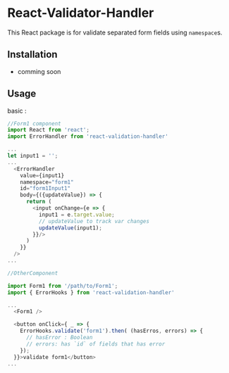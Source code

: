 # React-Validator-Handler

This React package is for validate separated form fields using `namespace`s. 

## Installation

- comming soon

## Usage

basic :

```javascript
//Form1 component
import React from 'react';
import ErrorHandler from 'react-validation-handler'

...
let input1 = '';
...
  <ErrorHandler
    value={input1}
    namespace="form1"
    id="form1Input1"
    body={({updateValue}) => {
      return (
        <input onChange={e => {
          input1 = e.target.value;
          // updateValue to track var changes
          updateValue(input1);
        }}/> 
      )
    }}
  />
...

//OtherComponent

import Form1 from '/path/to/Form1';
import { ErrorHooks } from 'react-validation-handler'

...
  <Form1 />

  <button onClick={ _ => {
    ErrorHooks.validate('form1').then( (hasErros, errors) => {
      // hasError : Boolean
      // errors: has `id` of fields that has error
    });
  }}>validate form1</button>
...

```